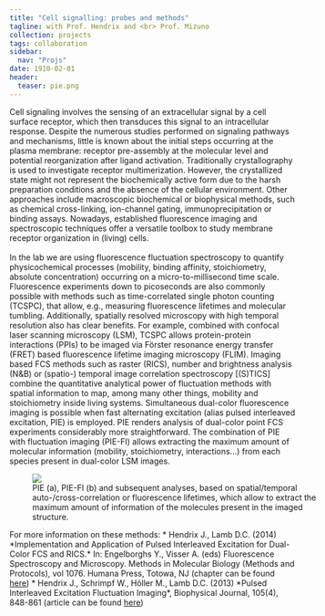 ```yaml
---
title: "Cell signalling: probes and methods"
tagline: with Prof. Hendrix and <br> Prof. Mizuno
collection: projects
tags: collaboration
sidebar:
  nav: "Projs"
date: 1910-02-01
header:
  teaser: pie.png
---
```

Cell signaling involves the sensing of an extracellular signal by a cell surface receptor, which then transduces this signal to an intracellular response. Despite the numerous studies performed on signaling pathways and mechanisms, little is known about the initial steps occurring at the plasma membrane: receptor pre-assembly at the molecular level and potential reorganization after ligand activation. Traditionally crystallography is used to investigate receptor multimerization. However, the crystallized state might not represent the biochemically active form due to the harsh preparation conditions and the absence of the cellular environment. Other approaches include macroscopic biochemical or biophysical methods, such as chemical cross-linking, ion-channel gating, immunoprecipitation or binding assays. Nowadays, established fluorescence imaging and spectroscopic techniques offer a versatile toolbox to study membrane receptor organization in (living) cells.
<br/><br/>
In the lab we are using fluorescence fluctuation spectroscopy to quantify physicochemical processes (mobility, binding affinity, stoichiometry, absolute concentration) occurring on a micro-to-millisecond time scale. Fluorescence experiments down to picoseconds are also commonly possible with methods such as time-correlated single photon counting (TCSPC), that allow, e.g., measuring fluorescence lifetimes and molecular tumbling.  Additionally, spatially resolved microscopy with high temporal resolution also has clear benefits. For example, combined with confocal laser scanning microscopy (LSM), TCSPC allows protein-protein interactions (PPIs) to be imaged via Förster resonance energy transfer (FRET) based fluorescence lifetime imaging microscopy (FLIM). Imaging based FCS methods such as raster (RICS), number and brightness analysis (N&B) or (spatio-) temporal image correlation spectroscopy [(S)TICS] combine the quantitative analytical power of fluctuation methods with spatial information to map, among many other things, mobility and stoichiometry inside living systems. Simultaneous dual-color fluorescence imaging is possible when fast alternating excitation (alias pulsed interleaved excitation, PIE) is employed. PIE renders analysis of dual-color point FCS experiments considerably more straightforward. The combination of PIE with fluctuation imaging (PIE-FI) allows extracting the maximum amount of molecular information (mobility, stoichiometry, interactions...) from each species present in dual-color LSM images.
<figure style="width: 100%" class="align-center">
<img src='/images/pie.png'>
<figcaption>PIE (a), PIE-FI (b) and subsequent analyses, based on spatial/temporal auto-/cross-correlation or fluorescence lifetimes, which allow to extract the maximum amount of information of the molecules present in the imaged structure.</figcaption>
</figure>  
For more information on these methods:
* Hendrix J., Lamb D.C. (2014) *Implementation and Application of Pulsed Interleaved Excitation for Dual-Color FCS and RICS.* In: Engelborghs Y., Visser A. (eds) Fluorescence Spectroscopy and Microscopy. Methods in Molecular Biology (Methods and Protocols), vol 1076. Humana Press, Totowa, NJ (chapter can be found <a href="https://link.springer.com/protocol/10.1007%2F978-1-62703-649-8_30"><u>here</u></a>)
* Hendrix J., Schrimpf W., Höller M., Lamb D.C. (2013) *Pulsed Interleaved Excitation Fluctuation Imaging*, Biophysical Journal, 105(4), 848-861 (article can be found <a href="https://www.sciencedirect.com/science/article/pii/S0006349513006863?via%3Dihub"><u>here</u></a>)
<br/><br/>

